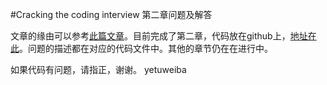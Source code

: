 #Cracking the coding interview 第二章问题及解答

文章的缘由可以参考[此篇文章](http://www.cnblogs.com/yetuweiba/p/4276254.html)。目前完成了第二章，代码放在github上，[地址在此](https://github.com/yetuweiba/Cracking_the_coding_interview/tree/master/c%2B%2B/Chapter_Two)。问题的描述都在对应的代码文件中。其他的章节仍在在进行中。

如果代码有问题，请指正，谢谢。
yetuweiba